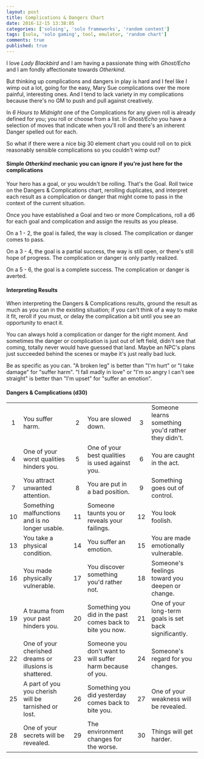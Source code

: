 ```yaml
---
layout: post
title: Complications & Dangers Chart
date: 2016-12-15 13:38:05
categories: ['soloing', 'solo frameworks', 'random content']
tags: [solo, 'solo gaming', tool, emulator, 'random chart']
comments: true
published: true
---
```


I love *Lady Blackbird* and I am having a passionate thing with *Ghost/Echo* and I am fondly affectionate towards *Otherkind*.

But thinking up complications and dangers in play is hard and I feel like I wimp out a lot, going for the easy, Mary Sue complications over the more painful, interesting ones. And I tend to lack variety in my complications because there's no GM to push and pull against creatively.

In *6 Hours to Midnight* one of the Complications for any given roll is already defined for you; you roll or choose from a list. In *Ghost/Echo* you have a selection of moves that indicate when you'll roll and there's an inherent Danger spelled out for each.

So what if there were a nice big 30 element chart you could roll on to pick reasonably sensible complications so you couldn't wimp out?

<!--more-->

#### Simple *Otherkind* mechanic you can ignore if you're just here for the complications

Your hero has a goal, or you wouldn't be rolling. That's the Goal. Roll twice on the Dangers & Complications chart, rerolling duplicates, and interpret each result as a complication or danger that might come to pass in the context of the current situation.

Once you have established a Goal and two or more Complications, roll a d6 for each goal and complication and assign the results as you please.

On a 1 - 2, the goal is failed, the way is closed. The complication or danger comes to pass.

On a 3 - 4, the goal is a partial success, the way is still open, or there's still hope of progress. The complication or danger is only partly realized.

On a 5 - 6, the goal is a complete success. The complication or danger is averted.

#### Interpreting Results

When interpreting the Dangers & Complications results, ground the result as much as you can in the existing situation; if you can't think of a way to make it fit, reroll if you must, or delay the complication a bit until you see an opportunity to enact it.

You can always hold a complication or danger for the right moment. And sometimes the danger or complication is just out of left field, didn't see that coming, totally never would have guessed that land. Maybe an NPC's plans just succeeded behind the scenes or maybe it's just really bad luck.

Be as specific as you can. "A broken leg" is better than "I'm hurt" or "I take damage" for "suffer harm". "I fall madly in love" or "I'm so angry I can't see straight" is better than "I'm upset" for "suffer an emotion".

#### Dangers & Complications (d30)

| | | | | | |
| :---: | ------------ | :---: | ------------ | :---: | ------------- |
1 | You suffer harm. | 2 | You are slowed down. | 3 | Someone learns something you'd rather they didn't.
4 | One of your worst qualities hinders you. | 5 | One of your best qualities is used against you. | 6 | You are caught in the act.
7 | You attract unwanted attention. | 8 | You are put in a bad position. | 9 | Something goes out of control.
10 | Something malfunctions and is no longer usable. | 11 | Someone taunts you or reveals your failings. | 12 | You look foolish.
13 | You take a physical condition. | 14 | You suffer an emotion. | 15 | You are made emotionally vulnerable.
16 | You made physically vulnerable. | 17 | You discover something you'd rather not. | 18 | Someone's feelings toward you deepen or change.
19 | A trauma from your past hinders you. | 20 | Something you did in the past comes back to bite you now. | 21 | One of your long-term goals is set back significantly.
22 | One of your cherished dreams or illusions is shattered. | 23 | Someone you don't want to will suffer harm because of you. | 24 | Someone's regard for you changes.
25 | A part of you you cherish will be tarnished or lost. | 26 | Something you did yesterday comes back to bite you. | 27 | One of your weakness will be revealed.
28 | One of your secrets will be revealed. | 29 | The environment changes for the worse. | 30 | Things will get harder.
